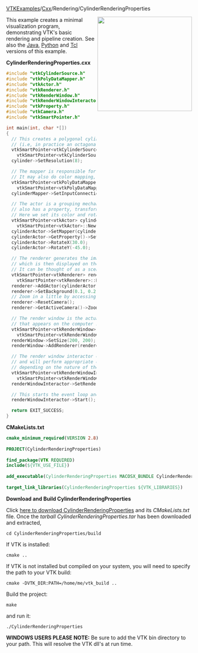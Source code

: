 [VTKExamples](/index/)/[Cxx](/Cxx)/Rendering/CylinderRenderingProperties

<img align="right" src="https://github.com/lorensen/VTKExamples/blob/gh-pages/Testing/Baseline/Rendering/TestCylinderRenderingProperties.png?raw=true" width="256" />

This example creates a minimal visualization program, demonstrating VTK's basic rendering and pipeline creation.
See also the [Java](Java), [Python](Python) and [Tcl](Tcl) versions of this example.

**CylinderRenderingProperties.cxx**
```c++
#include "vtkCylinderSource.h"
#include "vtkPolyDataMapper.h"
#include "vtkActor.h"
#include "vtkRenderer.h"
#include "vtkRenderWindow.h"
#include "vtkRenderWindowInteractor.h"
#include "vtkProperty.h"
#include "vtkCamera.h"
#include "vtkSmartPointer.h"

int main(int, char *[])
{
  // This creates a polygonal cylinder model with eight circumferential facets
  // (i.e, in practice an octagonal prism).
  vtkSmartPointer<vtkCylinderSource> cylinder =
    vtkSmartPointer<vtkCylinderSource>::New();
  cylinder->SetResolution(8);

  // The mapper is responsible for pushing the geometry into the graphics library.
  // It may also do color mapping, if scalars or other attributes are defined.
  vtkSmartPointer<vtkPolyDataMapper> cylinderMapper =
    vtkSmartPointer<vtkPolyDataMapper>::New();
  cylinderMapper->SetInputConnection(cylinder->GetOutputPort());

  // The actor is a grouping mechanism: besides the geometry (mapper), it
  // also has a property, transformation matrix, and/or texture map.
  // Here we set its color and rotate it around the X and Y axes.
  vtkSmartPointer<vtkActor> cylinderActor =
    vtkSmartPointer<vtkActor>::New();
  cylinderActor->SetMapper(cylinderMapper);
  cylinderActor->GetProperty()->SetColor(1.0000, 0.3882, 0.2784);
  cylinderActor->RotateX(30.0);
  cylinderActor->RotateY(-45.0);

  // The renderer generates the image
  // which is then displayed on the render window.
  // It can be thought of as a scene to which the actor is added
  vtkSmartPointer<vtkRenderer> renderer =
    vtkSmartPointer<vtkRenderer>::New();
  renderer->AddActor(cylinderActor);
  renderer->SetBackground(0.1, 0.2, 0.4);
  // Zoom in a little by accessing the camera and invoking its "Zoom" method.
  renderer->ResetCamera();
  renderer->GetActiveCamera()->Zoom(1.5);

  // The render window is the actual GUI window
  // that appears on the computer screen
  vtkSmartPointer<vtkRenderWindow> renderWindow =
    vtkSmartPointer<vtkRenderWindow>::New();
  renderWindow->SetSize(200, 200);
  renderWindow->AddRenderer(renderer);

  // The render window interactor captures mouse events
  // and will perform appropriate camera or actor manipulation
  // depending on the nature of the events.
  vtkSmartPointer<vtkRenderWindowInteractor> renderWindowInteractor =
    vtkSmartPointer<vtkRenderWindowInteractor>::New();
  renderWindowInteractor->SetRenderWindow(renderWindow);

  // This starts the event loop and as a side effect causes an initial render.
  renderWindowInteractor->Start();

  return EXIT_SUCCESS;
}
```
**CMakeLists.txt**
```cmake
cmake_minimum_required(VERSION 2.8)
 
PROJECT(CylinderRenderingProperties)
 
find_package(VTK REQUIRED)
include(${VTK_USE_FILE})
 
add_executable(CylinderRenderingProperties MACOSX_BUNDLE CylinderRenderingProperties.cxx)
 
target_link_libraries(CylinderRenderingProperties ${VTK_LIBRARIES})
```

**Download and Build CylinderRenderingProperties**

Click [here to download CylinderRenderingProperties](https://github.com/lorensen/VTKWikiExamplesTarballs/raw/master/CylinderRenderingProperties.tar) and its *CMakeLists.txt* file.
Once the *tarball CylinderRenderingProperties.tar* has been downloaded and extracted,
```
cd CylinderRenderingProperties/build 
```
If VTK is installed:
```
cmake ..
```
If VTK is not installed but compiled on your system, you will need to specify the path to your VTK build:
```
cmake -DVTK_DIR:PATH=/home/me/vtk_build ..
```
Build the project:
```
make
```
and run it:
```
./CylinderRenderingProperties
```
**WINDOWS USERS PLEASE NOTE:** Be sure to add the VTK bin directory to your path. This will resolve the VTK dll's at run time.

